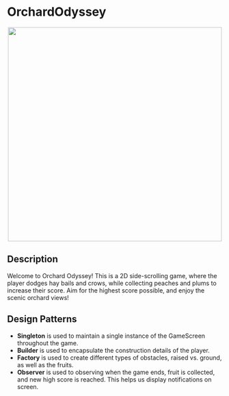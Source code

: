 # OrchardOdyssey
<p align="center">
<img src="https://github.com/blipman35/OrchardOdyssey/assets/21202410/dd98f54d-ae27-4459-a5b3-584dc68e7bd4" width="500" height="500">
</p>

## Description 
Welcome to Orchard Odyssey! This is a 2D side-scrolling game, where the player dodges hay bails and crows, while collecting peaches and plums to increase their score. Aim for the highest score possible, and enjoy the scenic orchard views! 

## Design Patterns
- **Singleton** is used to maintain a single instance of the GameScreen throughout the game.
- **Builder** is used to encapsulate the construction details of the player. 
- **Factory** is used to create different types of obstacles, raised vs. ground, as well as the fruits. 
- **Observer** is used to observing when the game ends, fruit is collected, and new high score is reached. This helps us display notifications on screen. 
